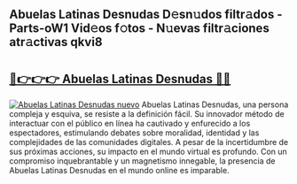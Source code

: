## Abuelas Latinas Desnudas D𝚎sn𝚞dos filtr𝚊dos - Parts-oW1 Vid𝚎os f𝚘tos - N𝚞evas filtr𝚊ciones atr𝚊ctivas qkvi8

# <h2><a href="http://mb8weg.tromn.icu/?c=Abuelas+Latinas+Desnudas">🔗👉👉👉 Abuelas Latinas Desnudas 🔗🔗</a></h2>

[![Abuelas Latinas Desnudas nuevo](https://i.imgur.com/pEAQMta.gif)](http://mb8weg.tromn.icu/?c=Abuelas+Latinas+Desnudas)
Abuelas Latinas Desnudas, una persona compleja y esquiva, se resiste a la definición fácil. Su innovador método de interactuar con el público en línea ha cautivado y enfurecido a los espectadores, estimulando debates sobre moralidad, identidad y las complejidades de las comunidades digitales. A pesar de la incertidumbre de sus próximas acciones, su impacto en el mundo virtual es profundo. Con un compromiso inquebrantable y un magnetismo innegable, la presencia de Abuelas Latinas Desnudas en el mundo online es imparable.
